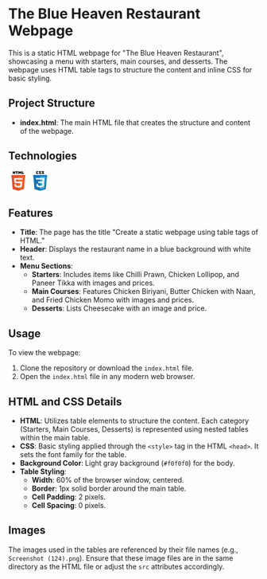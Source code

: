 # The Blue Heaven Restaurant Webpage

This is a static HTML webpage for "The Blue Heaven Restaurant", showcasing a menu with starters, main courses, and desserts. The webpage uses HTML table tags to structure the content and inline CSS for basic styling.

## Project Structure

- **index.html**: The main HTML file that creates the structure and content of the webpage.

## Technologies
<p align="left">
    <img src="https://raw.githubusercontent.com/devicons/devicon/master/icons/html5/html5-original-wordmark.svg" alt="html5" width="40" height="40"/>
    <img src="https://raw.githubusercontent.com/devicons/devicon/master/icons/css3/css3-original-wordmark.svg" alt="css3" width="40" height="40"/>
</p>

## Features

- **Title**: The page has the title "Create a static webpage using table tags of HTML."
- **Header**: Displays the restaurant name in a blue background with white text.
- **Menu Sections**:
  - **Starters**: Includes items like Chilli Prawn, Chicken Lollipop, and Paneer Tikka with images and prices.
  - **Main Courses**: Features Chicken Biriyani, Butter Chicken with Naan, and Fried Chicken Momo with images and prices.
  - **Desserts**: Lists Cheesecake with an image and price.

## Usage

To view the webpage:

1. Clone the repository or download the `index.html` file.
2. Open the `index.html` file in any modern web browser.

## HTML and CSS Details

- **HTML**: Utilizes table elements to structure the content. Each category (Starters, Main Courses, Desserts) is represented using nested tables within the main table.
- **CSS**: Basic styling applied through the `<style>` tag in the HTML `<head>`. It sets the font family for the table.
- **Background Color**: Light gray background (`#f0f0f0`) for the body.
- **Table Styling**: 
  - **Width**: 60% of the browser window, centered.
  - **Border**: 1px solid border around the main table.
  - **Cell Padding**: 2 pixels.
  - **Cell Spacing**: 0 pixels.

## Images

The images used in the tables are referenced by their file names (e.g., `Screenshot (124).png`). Ensure that these image files are in the same directory as the HTML file or adjust the `src` attributes accordingly.


